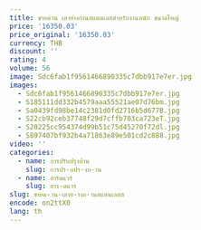 ```yaml
---
title: ขายด่วน เตาย่างถ่านสแตนเลสสําหรับงานหนัก ขนาดใหญ่
price: '16350.03'
price_original: '16350.03'
currency: THB
discount: ''
rating: 4
volume: 56
image: Sdc6fab1f9561466890335c7dbb917e7er.jpg
images:
  - Sdc6fab1f9561466890335c7dbb917e7er.jpg
  - S185111dd332b4579aaa55521ae07d76bm.jpg
  - Sa0439fd98be14c2381d0fd2716b5d677B.jpg
  - S22cb92ceb37748f29d7cffb703ca723eT.jpg
  - S20225cc954374d99b51c75d45270f72dl.jpg
  - S897407bf932b4a71863e89e501cd2c888.jpg
video: ''
categories:
  - name: การปรับปรุงบ้าน
    slug: การปร-บปร-งบ-าน
  - name: ฮาร์ดแวร์
    slug: ฮาร-ดแวร
slug: ขายด-วน-เตาย-างถ-านสแตนเลสส
encode: on2ttX0
lang: th
---
```

  